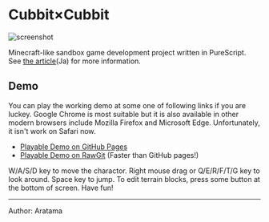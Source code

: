 
# Cubbit×Cubbit

![screenshot](https://rawgit.com/aratama/cubbit/master/res/screenshot/screenshot4.png)

Minecraft-like sandbox game development project written in PureScript. See [the article](http://qiita.com/hiruberuto/items/5321d8cebce7b87851f6)(Ja) for more information.

## Demo

You can play the working demo at some one of following links if you are luckey. Google Chrome is most suitable but it is also available in other modern browsers include Mozilla Firefox and Microsoft Edge. Unfortunately, it isn't work on Safari now.

* [Playable Demo on GitHub Pages](https://aratama.github.io/cubbit/)
* [Playable Demo on RawGit](https://cdn.rawgit.com/aratama/cubbit/dd8bab64568823f84f067065f317d835e4b78aac/docs/index.html) (Faster than GitHub pages!)

W/A/S/D key to move the charactor. Right mouse drag or Q/E/R/F/T/G key to look  around. Space key to jump. To edit terrain blocks, press some button at the bottom of screen. Have fun!

----

Author: Aratama